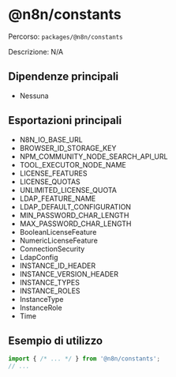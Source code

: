 # @n8n/constants

Percorso: `packages/@n8n/constants`

Descrizione: N/A

## Dipendenze principali
- Nessuna

## Esportazioni principali
- N8N_IO_BASE_URL
- BROWSER_ID_STORAGE_KEY
- NPM_COMMUNITY_NODE_SEARCH_API_URL
- TOOL_EXECUTOR_NODE_NAME
- LICENSE_FEATURES
- LICENSE_QUOTAS
- UNLIMITED_LICENSE_QUOTA
- LDAP_FEATURE_NAME
- LDAP_DEFAULT_CONFIGURATION
- MIN_PASSWORD_CHAR_LENGTH
- MAX_PASSWORD_CHAR_LENGTH
- BooleanLicenseFeature
- NumericLicenseFeature
- ConnectionSecurity
- LdapConfig
- INSTANCE_ID_HEADER
- INSTANCE_VERSION_HEADER
- INSTANCE_TYPES
- INSTANCE_ROLES
- InstanceType
- InstanceRole
- Time

## Esempio di utilizzo

```js
import { /* ... */ } from '@n8n/constants';
// ...
```

